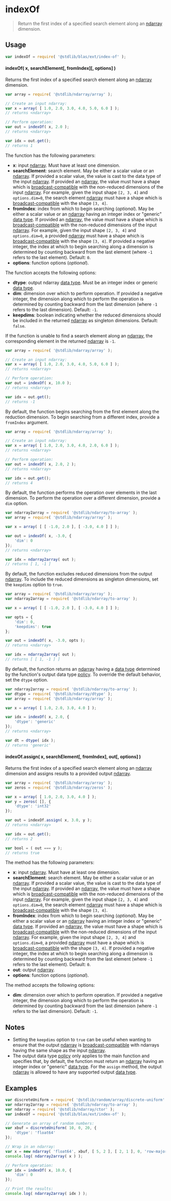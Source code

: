<!--

@license Apache-2.0

Copyright (c) 2025 The Stdlib Authors.

Licensed under the Apache License, Version 2.0 (the "License");
you may not use this file except in compliance with the License.
You may obtain a copy of the License at

   http://www.apache.org/licenses/LICENSE-2.0

Unless required by applicable law or agreed to in writing, software
distributed under the License is distributed on an "AS IS" BASIS,
WITHOUT WARRANTIES OR CONDITIONS OF ANY KIND, either express or implied.
See the License for the specific language governing permissions and
limitations under the License.

-->

# indexOf

> Return the first index of a specified search element along an [ndarray][@stdlib/ndarray/ctor] dimension.

<section class="usage">

## Usage

```javascript
var indexOf = require( '@stdlib/blas/ext/index-of' );
```

#### indexOf( x, searchElement\[, fromIndex]\[, options] )

Returns the first index of a specified search element along an [ndarray][@stdlib/ndarray/ctor] dimension.

```javascript
var array = require( '@stdlib/ndarray/array' );

// Create an input ndarray:
var x = array( [ 1.0, 2.0, 3.0, 4.0, 5.0, 6.0 ] );
// returns <ndarray>

// Perform operation:
var out = indexOf( x, 2.0 );
// returns <ndarray>

var idx = out.get();
// returns 1
```

The function has the following parameters:

-   **x**: input [ndarray][@stdlib/ndarray/ctor]. Must have at least one dimension.
-   **searchElement**: search element. May be either a scalar value or an [ndarray][@stdlib/ndarray/ctor]. If provided a scalar value, the value is cast to the data type of the input [ndarray][@stdlib/ndarray/ctor]. If provided an [ndarray][@stdlib/ndarray/ctor], the value must have a shape which is [broadcast-compatible][@stdlib/ndarray/base/broadcast-shapes] with the non-reduced dimensions of the input [ndarray][@stdlib/ndarray/ctor]. For example, given the input shape `[2, 3, 4]` and `options.dim=0`, the search element [ndarray][@stdlib/ndarray/ctor] must have a shape which is [broadcast-compatible][@stdlib/ndarray/base/broadcast-shapes] with the shape `[3, 4]`.
-   **fromIndex**: index from which to begin searching (_optional_). May be either a scalar value or an [ndarray][@stdlib/ndarray/ctor] having an integer index or "generic" [data type][@stdlib/ndarray/dtypes]. If provided an [ndarray][@stdlib/ndarray/ctor], the value must have a shape which is [broadcast-compatible][@stdlib/ndarray/base/broadcast-shapes] with the non-reduced dimensions of the input [ndarray][@stdlib/ndarray/ctor]. For example, given the input shape `[2, 3, 4]` and `options.dim=0`, a provided [ndarray][@stdlib/ndarray/ctor] must have a shape which is [broadcast-compatible][@stdlib/ndarray/base/broadcast-shapes] with the shape `[3, 4]`. If provided a negative integer, the index at which to begin searching along a dimension is determined by counting backward from the last element (where `-1` refers to the last element). Default: `0`.
-   **options**: function options (_optional_).

The function accepts the following options:

-   **dtype**: output ndarray [data type][@stdlib/ndarray/dtypes]. Must be an integer index or generic [data type][@stdlib/ndarray/dtypes].
-   **dim**: dimension over which to perform operation. If provided a negative integer, the dimension along which to perform the operation is determined by counting backward from the last dimension (where `-1` refers to the last dimension). Default: `-1`.
-   **keepdims**: boolean indicating whether the reduced dimensions should be included in the returned [ndarray][@stdlib/ndarray/ctor] as singleton dimensions. Default: `false`.

If the function is unable to find a search element along an [ndarray][@stdlib/ndarray/ctor], the corresponding element in the returned [ndarray][@stdlib/ndarray/ctor] is `-1`.

```javascript
var array = require( '@stdlib/ndarray/array' );

// Create an input ndarray:
var x = array( [ 1.0, 2.0, 3.0, 4.0, 5.0, 6.0 ] );
// returns <ndarray>

// Perform operation:
var out = indexOf( x, 10.0 );
// returns <ndarray>

var idx = out.get();
// returns -1
```

By default, the function begins searching from the first element along the reduction dimension. To begin searching from a different index, provide a `fromIndex` argument.

```javascript
var array = require( '@stdlib/ndarray/array' );

// Create an input ndarray:
var x = array( [ 1.0, 2.0, 3.0, 4.0, 2.0, 6.0 ] );
// returns <ndarray>

// Perform operation:
var out = indexOf( x, 2.0, 2 );
// returns <ndarray>

var idx = out.get();
// returns 4
```

By default, the function performs the operation over elements in the last dimension. To perform the operation over a different dimension, provide a `dim` option.

```javascript
var ndarray2array = require( '@stdlib/ndarray/to-array' );
var array = require( '@stdlib/ndarray/array' );

var x = array( [ [ -1.0, 2.0 ], [ -3.0, 4.0 ] ] );

var out = indexOf( x, -3.0, {
    'dim': 0
});
// returns <ndarray>

var idx = ndarray2array( out );
// returns [ 1, -1 ]
```

By default, the function excludes reduced dimensions from the output [ndarray][@stdlib/ndarray/ctor]. To include the reduced dimensions as singleton dimensions, set the `keepdims` option to `true`.

```javascript
var array = require( '@stdlib/ndarray/array' );
var ndarray2array = require( '@stdlib/ndarray/to-array' );

var x = array( [ [ -1.0, 2.0 ], [ -3.0, 4.0 ] ] );

var opts = {
    'dim': 0,
    'keepdims': true
};

var out = indexOf( x, -3.0, opts );
// returns <ndarray>

var idx = ndarray2array( out );
// returns [ [ 1, -1 ] ]
```

By default, the function returns an [ndarray][@stdlib/ndarray/ctor] having a [data type][@stdlib/ndarray/dtypes] determined by the function's output data type [policy][@stdlib/ndarray/output-dtype-policies]. To override the default behavior, set the `dtype` option.

```javascript
var ndarray2array = require( '@stdlib/ndarray/to-array' );
var dtype = require( '@stdlib/ndarray/dtype' );
var array = require( '@stdlib/ndarray/array' );

var x = array( [ 1.0, 2.0, 3.0, 4.0 ] );

var idx = indexOf( x, 2.0, {
    'dtype': 'generic'
});
// returns <ndarray>

var dt = dtype( idx );
// returns 'generic'
```

#### indexOf.assign( x, searchElement\[, fromIndex], out\[, options] )

Returns the first index of a specified search element along an [ndarray][@stdlib/ndarray/ctor] dimension and assigns results to a provided output [ndarray][@stdlib/ndarray/ctor].

```javascript
var array = require( '@stdlib/ndarray/array' );
var zeros = require( '@stdlib/ndarray/zeros' );

var x = array( [ 1.0, 2.0, 3.0, 4.0 ] );
var y = zeros( [], {
    'dtype': 'int32'
});

var out = indexOf.assign( x, 3.0, y );
// returns <ndarray>

var idx = out.get();
// returns 2

var bool = ( out === y );
// returns true
```

The method has the following parameters:

-   **x**: input [ndarray][@stdlib/ndarray/ctor]. Must have at least one dimension.
-   **searchElement**: search element. May be either a scalar value or an [ndarray][@stdlib/ndarray/ctor]. If provided a scalar value, the value is cast to the data type of the input [ndarray][@stdlib/ndarray/ctor]. If provided an [ndarray][@stdlib/ndarray/ctor], the value must have a shape which is [broadcast-compatible][@stdlib/ndarray/base/broadcast-shapes] with the non-reduced dimensions of the input [ndarray][@stdlib/ndarray/ctor]. For example, given the input shape `[2, 3, 4]` and `options.dim=0`, the search element [ndarray][@stdlib/ndarray/ctor] must have a shape which is [broadcast-compatible][@stdlib/ndarray/base/broadcast-shapes] with the shape `[3, 4]`.
-   **fromIndex**: index from which to begin searching (_optional_). May be either a scalar value or an [ndarray][@stdlib/ndarray/ctor] having an integer index or "generic" [data type][@stdlib/ndarray/dtypes]. If provided an [ndarray][@stdlib/ndarray/ctor], the value must have a shape which is [broadcast-compatible][@stdlib/ndarray/base/broadcast-shapes] with the non-reduced dimensions of the input [ndarray][@stdlib/ndarray/ctor]. For example, given the input shape `[2, 3, 4]` and `options.dim=0`, a provided [ndarray][@stdlib/ndarray/ctor] must have a shape which is [broadcast-compatible][@stdlib/ndarray/base/broadcast-shapes] with the shape `[3, 4]`. If provided a negative integer, the index at which to begin searching along a dimension is determined by counting backward from the last element (where `-1` refers to the last element). Default: `0`.
-   **out**: output [ndarray][@stdlib/ndarray/ctor].
-   **options**: function options (_optional_).

The method accepts the following options:

-   **dim**: dimension over which to perform operation. If provided a negative integer, the dimension along which to perform the operation is determined by counting backward from the last dimension (where `-1` refers to the last dimension). Default: `-1`.

</section>

<!-- /.usage -->

<section class="notes">

## Notes

-   Setting the `keepdims` option to `true` can be useful when wanting to ensure that the output [ndarray][@stdlib/ndarray/ctor] is [broadcast-compatible][@stdlib/ndarray/base/broadcast-shapes] with ndarrays having the same shape as the input [ndarray][@stdlib/ndarray/ctor].
-   The output data type [policy][@stdlib/ndarray/output-dtype-policies] only applies to the main function and specifies that, by default, the function must return an [ndarray][@stdlib/ndarray/ctor] having an integer index or "generic" [data type][@stdlib/ndarray/dtypes]. For the `assign` method, the output [ndarray][@stdlib/ndarray/ctor] is allowed to have any supported output [data type][@stdlib/ndarray/dtypes].

</section>

<!-- /.notes -->

<section class="examples">

## Examples

<!-- eslint no-undef: "error" -->

```javascript
var discreteUniform = require( '@stdlib/random/array/discrete-uniform' );
var ndarray2array = require( '@stdlib/ndarray/to-array' );
var ndarray = require( '@stdlib/ndarray/ctor' );
var indexOf = require( '@stdlib/blas/ext/index-of' );

// Generate an array of random numbers:
var xbuf = discreteUniform( 10, 0, 20, {
    'dtype': 'float64'
});

// Wrap in an ndarray:
var x = new ndarray( 'float64', xbuf, [ 5, 2 ], [ 2, 1 ], 0, 'row-major' );
console.log( ndarray2array( x ) );

// Perform operation:
var idx = indexOf( x, 10.0, {
    'dim': 0
});

// Print the results:
console.log( ndarray2array( idx ) );
```

</section>

<!-- /.examples -->

<!-- Section for related `stdlib` packages. Do not manually edit this section, as it is automatically populated. -->

<section class="related">

</section>

<!-- /.related -->

<!-- Section for all links. Make sure to keep an empty line after the `section` element and another before the `/section` close. -->

<section class="links">

[@stdlib/ndarray/ctor]: https://github.com/stdlib-js/stdlib/tree/develop/lib/node_modules/%40stdlib/ndarray/ctor

[@stdlib/ndarray/dtypes]: https://github.com/stdlib-js/stdlib/tree/develop/lib/node_modules/%40stdlib/ndarray/dtypes

[@stdlib/ndarray/output-dtype-policies]: https://github.com/stdlib-js/stdlib/tree/develop/lib/node_modules/%40stdlib/ndarray/output-dtype-policies

[@stdlib/ndarray/base/broadcast-shapes]: https://github.com/stdlib-js/stdlib/tree/develop/lib/node_modules/%40stdlib/ndarray/base/broadcast-shapes

</section>

<!-- /.links -->
